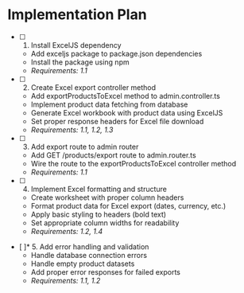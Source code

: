 # Implementation Plan

- [ ] 1. Install ExcelJS dependency
  - Add exceljs package to package.json dependencies
  - Install the package using npm
  - _Requirements: 1.1_

- [ ] 2. Create Excel export controller method
  - Add exportProductsToExcel method to admin.controller.ts
  - Implement product data fetching from database
  - Generate Excel workbook with product data using ExcelJS
  - Set proper response headers for Excel file download
  - _Requirements: 1.1, 1.2, 1.3_

- [ ] 3. Add export route to admin router
  - Add GET /products/export route to admin.router.ts
  - Wire the route to the exportProductsToExcel controller method
  - _Requirements: 1.1_

- [ ] 4. Implement Excel formatting and structure
  - Create worksheet with proper column headers
  - Format product data for Excel export (dates, currency, etc.)
  - Apply basic styling to headers (bold text)
  - Set appropriate column widths for readability
  - _Requirements: 1.2, 1.4_

- [ ]* 5. Add error handling and validation
  - Handle database connection errors
  - Handle empty product datasets
  - Add proper error responses for failed exports
  - _Requirements: 1.1, 1.2_
